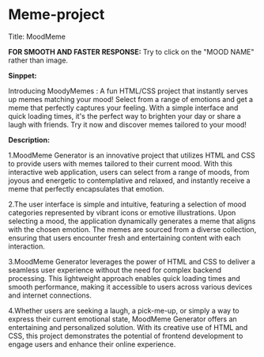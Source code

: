 # Meme-project
Title: MoodMeme

**FOR SMOOTH AND FASTER RESPONSE:** Try to click on the "MOOD NAME" rather than image.

**Sinppet:**

Introducing MoodyMemes : A fun HTML/CSS project that instantly serves up memes matching your mood! Select from a range of emotions and get a meme that perfectly captures your feeling. With a simple interface and quick loading times, it's the perfect way to brighten your day or share a laugh with friends. Try it now and discover memes tailored to your mood!

**Description:**

1.MoodMeme Generator is an innovative project that utilizes HTML and CSS to provide users with memes tailored to their current mood. With this interactive web application, users can select from a range of moods, from joyous and energetic to contemplative and relaxed, and instantly receive a meme that perfectly encapsulates that emotion.

2.The user interface is simple and intuitive, featuring a selection of mood categories represented by vibrant icons or emotive illustrations. Upon selecting a mood, the application dynamically generates a meme that aligns with the chosen emotion. The memes are sourced from a diverse collection, ensuring that users encounter fresh and entertaining content with each interaction.

3.MoodMeme Generator leverages the power of HTML and CSS to deliver a seamless user experience without the need for complex backend processing. This lightweight approach enables quick loading times and smooth performance, making it accessible to users across various devices and internet connections.

 4.Whether users are seeking a laugh, a pick-me-up, or simply a way to express their current emotional state, MoodMeme Generator offers an entertaining and personalized solution. With its creative use of HTML and CSS, this project demonstrates the potential of frontend development to engage users and enhance their online experience.
